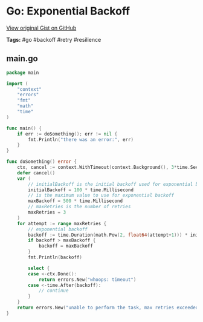# Go: Exponential Backoff 

[View original Gist on GitHub](https://gist.github.com/Integralist/df7998f8f7e5ad2aaf7d50f762a82818)

**Tags:** #go #backoff #retry #resilience

## main.go

```go
package main

import (
	"context"
	"errors"
	"fmt"
	"math"
	"time"
)

func main() {
	if err := doSomething(); err != nil {
		fmt.Println("there was an error:", err)
	}
}

func doSomething() error {
	ctx, cancel := context.WithTimeout(context.Background(), 3*time.Second)
	defer cancel()
	var (
		// initialBackoff is the initial backoff used for exponential backoff
		initialBackoff = 100 * time.Millisecond
		// is the maximum value to use for exponential backoff
		maxBackoff = 500 * time.Millisecond
		// maxRetries is the number of retries
		maxRetries = 3
	)
	for attempt := range maxRetries {
		// exponential backoff
		backoff := time.Duration(math.Pow(2, float64(attempt+1))) * initialBackoff
		if backoff > maxBackoff {
			backoff = maxBackoff
		}
		fmt.Println(backoff)

		select {
		case <-ctx.Done():
			return errors.New("whoops: timeout")
		case <-time.After(backoff):
			// continue
		}
	}
	return errors.New("unable to perform the task, max retries exceeded")
}
```


